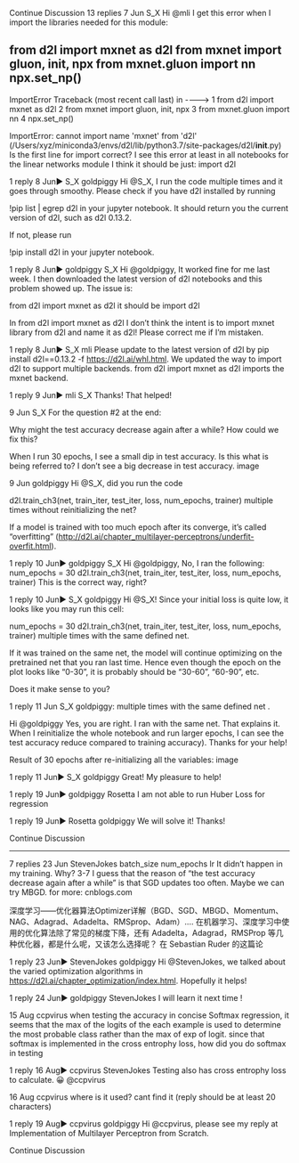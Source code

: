 

<!--
 * @version:
 * @Author:  StevenJokess https://github.com/StevenJokess
 * @Date: 2020-09-13 21:14:18
 * @LastEditors:  StevenJokess https://github.com/StevenJokess
 * @LastEditTime: 2020-09-13 21:14:50
 * @Description:http://preview.d2l.ai/d2l-en/master/chapter_linear-networks/softmax-regression-concise.html
 * @TODO::
 * @Reference:
-->

Continue Discussion
13 replies
7 Jun
S_​X
Hi @mli I get this error when I import the libraries needed for this module:

from d2l import mxnet as d2l
from mxnet import gluon, init, npx
from mxnet.gluon import nn
npx.set_np()
---------------------------------------------------------------------------
ImportError                               Traceback (most recent call last)
<ipython-input-2-2bc514450bf4> in <module>
----> 1 from d2l import mxnet as d2l
      2 from mxnet import gluon, init, npx
      3 from mxnet.gluon import nn
      4 npx.set_np()

ImportError: cannot import name 'mxnet' from 'd2l' (/Users/xyz/miniconda3/envs/d2l/lib/python3.7/site-packages/d2l/__init__.py)
Is the first line for import correct? I see this error at least in all notebooks for the linear networks module
I think it should be just:
import d2l

1 reply
8 Jun▶ S_X
goldpiggy
Hi @S_X, I run the code multiple times and it goes through smoothy. Please check if you have d2l installed by running

!pip list | egrep d2l
in your jupyter notebook. It should return you the current version of d2l, such as d2l 0.13.2.

If not, please run

!pip install d2l
in your jupyter notebook.

1 reply
8 Jun▶ goldpiggy
S_​X
Hi @goldpiggy,
It worked fine for me last week. I then downloaded the latest version of d2l notebooks and this problem showed up. The issue is:

from d2l import mxnet as d2l
it should be
import d2l

In from d2l import mxnet as d2l I don’t think the intent is to import mxnet library from d2l and name it as d2l! Please correct me if I’m mistaken.

1 reply
8 Jun▶ S_X
mli
Please update to the latest version of d2l by pip install d2l==0.13.2 -f https://d2l.ai/whl.html. We updated the way to import d2l to support multiple backends. from d2l import mxnet as d2l imports the mxnet backend.

1 reply
9 Jun▶ mli
S_​X
Thanks! That helped!

9 Jun
S_​X
For the question #2 at the end:

Why might the test accuracy decrease again after a while? How could we fix this?

When I run 30 epochs, I see a small dip in test accuracy. Is this what is being referred to? I don’t see a big decrease in test accuracy.
image

9 Jun
goldpiggy
Hi @S_X, did you run the code

d2l.train_ch3(net, train_iter, test_iter, loss, num_epochs, trainer)
multiple times without reinitializing the net?

If a model is trained with too much epoch after its converge, it’s called “overfitting” (http://d2l.ai/chapter_multilayer-perceptrons/underfit-overfit.html).

1 reply
10 Jun▶ goldpiggy
S_​X
Hi @goldpiggy,
No, I ran the following:
num_epochs = 30
d2l.train_ch3(net, train_iter, test_iter, loss, num_epochs, trainer)
This is the correct way, right?

1 reply
10 Jun▶ S_X
goldpiggy
Hi @S_X! Since your initial loss is quite low, it looks like you may run this cell:

num_epochs = 30
d2l.train_ch3(net, train_iter, test_iter, loss, num_epochs, trainer)
multiple times with the same defined net.

If it was trained on the same net, the model will continue optimizing on the pretrained net that you ran last time. Hence even though the epoch on the plot looks like “0-30”, it is probably should be “30-60”, “60-90”, etc.

Does it make sense to you?

1 reply
11 Jun
S_​X
 goldpiggy:
multiple times with the same defined net .

Hi @goldpiggy
Yes, you are right. I ran with the same net. That explains it.
When I reinitialize the whole notebook and run larger epochs, I can see the test accuracy reduce compared to training accuracy). Thanks for your help!

Result of 30 epochs after re-initializing all the variables:
image

1 reply
11 Jun▶ S_X
goldpiggy
Great! My pleasure to help!

1 reply
19 Jun▶ goldpiggy
Rosetta
I am not able to run Huber Loss for regression

1 reply
19 Jun▶ Rosetta
goldpiggy
We will solve it! Thanks!

Continue Discussion

---

7 replies
23 Jun
Steven​Jokes
batch_size num_epochs lr
It didn’t happen in my training. Why?
3-7
I guess that the reason of “the test accuracy decrease again after a while” is that SGD updates too often.
Maybe we can try MBGD.
for more:
 cnblogs.com

深度学习——优化器算法Optimizer详解（BGD、SGD、MBGD、Momentum、NAG、Adagrad、Adadelta、RMSprop、Adam）....
在机器学习、深度学习中使用的优化算法除了常见的梯度下降，还有 Adadelta，Adagrad，RMSProp 等几种优化器，都是什么呢，又该怎么选择呢？ 在 Sebastian Ruder 的这篇论

1 reply
23 Jun▶ StevenJokes
goldpiggy
Hi @StevenJokes, we talked about the varied optimization algorithms in https://d2l.ai/chapter_optimization/index.html. Hopefully it helps!

1 reply
24 Jun▶ goldpiggy
Steven​Jokes
I will learn it next time !

15 Aug
ccpvirus
when testing the accuracy in concise Softmax regression, it seems that the max of the logits of the each example is used to determine the most probable class rather than the max of exp of logit. since that softmax is implemented in the cross entrophy loss, how did you do softmax in testing

1 reply
16 Aug▶ ccpvirus
Steven​Jokes
Testing also has cross entrophy loss to calculate. :grinning:
@ccpvirus

16 Aug
ccpvirus
where is it used? cant find it (reply should be at least 20 characters)

1 reply
19 Aug▶ ccpvirus
goldpiggy
Hi @ccpvirus, please see my reply at Implementation of Multilayer Perceptron from Scratch.

Continue Discussion
